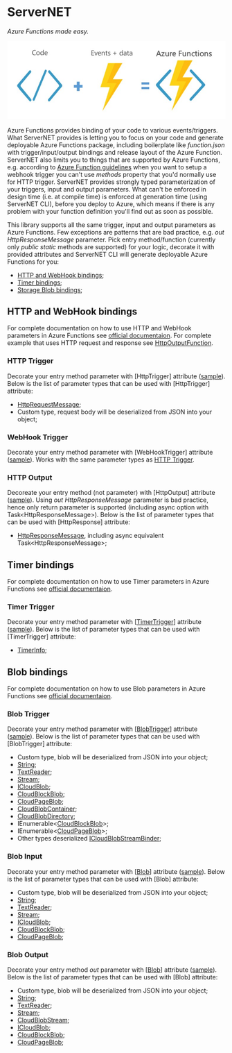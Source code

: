 # ServerNET
*Azure Functions made easy.*

![Code + Events](./docs/code%2Bevents.jpg)

Azure Functions provides binding of your code to various events/triggers. What ServerNET provides is letting you to focus on your code and generate deployable Azure Functions package, including boilerplate like *function.json* with trigger/input/output bindings and release layout of the Azure Function. ServerNET also limits you to things that are supported by Azure Functions, e.g. according to [Azure Function guidelines](https://docs.microsoft.com/en-us/azure/azure-functions/functions-bindings-http-webhook#httptrigger) when you want to setup a webhook trigger you can't use *methods* property that you'd normally use for HTTP trigger. ServerNET provides strongly typed parameterization of your triggers, input and output parameters. What can't be enforced in design time (i.e. at compile time) is enforced at generation time (using ServerNET CLI), before you deploy to Azure, which means if there is any problem with your function definition you'll find out as soon as possible.

This library supports all the same trigger, input and output parameters as Azure Functions. Few exceptions are patterns that are bad practice, e.g. *out HttpResponseMessage* parameter. Pick entry method/function (currently only *public static* methods are supported) for your logic, decorate it with provided attributes and ServerNET CLI will generate deployable Azure Functions for you: 
* [HTTP and WebHook bindings](#http-and-webhook-bindings);
* [Timer bindings](#timer-bindings);
* [Storage Blob bindings](#blob-bindings);


## HTTP and WebHook bindings

For complete documentation on how to use HTTP and WebHook parameters in Azure Functions see [official documentaion](https://docs.microsoft.com/en-us/azure/azure-functions/functions-bindings-http-webhook). For complete example that uses HTTP request and response see [HttpOutputFunction](./samples/DocumentationSamples/HttpOutputFunction.cs).

### HTTP Trigger

Decorate your entry method parameter with [HttpTrigger] attribute ([sample](./samples/DocumentationSamples/HttpTriggerFunction.cs)). Below is the list of parameter types that can be used with [HttpTrigger] attribute:
* [HttpRequestMessage](https://msdn.microsoft.com/en-us/library/system.net.http.httprequestmessage(v=vs.118).aspx);
* Custom type, request body will be deserialized from JSON into your object;

### WebHook Trigger

Decorate your entry method parameter with [WebHookTrigger] attribute ([sample](./samples/DocumentationSamples/WebHookTriggerFunction.cs)). Works with the same parameter types as [HTTP Trigger](#http-trigger).

### HTTP Output

Decoreate your entry method (not parameter) with [HttpOutput] attribute ([sample](./samples/DocumentationSamples/HttpOutputFunction.cs)). Using *out HttpResponseMessage* parameter is bad practice, hence only return parameter is supported (including async option with Task\<HttpResponseMessage\>). Below is the list of parameter types that can be used with [HttpResponse] attribute:
* [HttpResponseMessage](https://msdn.microsoft.com/en-us/library/system.net.http.httpresponsemessage(v=vs.118).aspx), including async equivalent Task\<HttpResponseMessage\>;


## Timer bindings

For complete documentation on how to use Timer parameters in Azure Functions see [official documentaion](https://docs.microsoft.com/en-us/azure/azure-functions/functions-bindings-timer).

### Timer Trigger

Decorate your entry method parameter with \[[TimerTrigger](https://github.com/Azure/azure-webjobs-sdk-extensions/wiki/TimerTrigger)\] attribute ([sample](./samples/DocumentationSamples/TimerTriggerFunction.cs)). Below is the list of parameter types that can be used with [TimerTrigger] attribute:
* [TimerInfo](https://github.com/Azure/azure-webjobs-sdk-extensions/blob/master/src/WebJobs.Extensions/Extensions/Timers/TimerInfo.cs);


## Blob bindings

For complete documentation on how to use Blob parameters in Azure Functions see [official documentaion](https://docs.microsoft.com/en-us/azure/azure-functions/functions-bindings-storage-blob).

### Blob Trigger

Decorate your entry method parameter with \[[BlobTrigger](https://github.com/Azure/azure-webjobs-sdk/blob/dev/src/Microsoft.Azure.WebJobs/BlobTriggerAttribute.cs)\] attribute ([sample](./samples/DocumentationSamples/BlobTriggerFunction.cs)). Below is the list of parameter types that can be used with [BlobTrigger] attribute:
* Custom type, blob will be deserialized from JSON into your object;
* [String](https://msdn.microsoft.com/en-us/library/system.string(v=vs.110).aspx);
* [TextReader](https://msdn.microsoft.com/en-us/library/system.io.textreader(v=vs.110).aspx);
* [Stream](https://msdn.microsoft.com/en-us/library/system.io.stream(v=vs.110).aspx);
* [ICloudBlob](https://msdn.microsoft.com/library/azure/microsoft.windowsazure.storage.blob.icloudblob.aspx);
* [CloudBlockBlob](https://msdn.microsoft.com/en-us/library/azure/microsoft.windowsazure.storage.blob.cloudblockblob.aspx);
* [CloudPageBlob](https://msdn.microsoft.com/en-us/library/azure/microsoft.windowsazure.storage.blob.cloudpageblob.aspx);
* [CloudBlobContainer](https://msdn.microsoft.com/en-us/library/microsoft.windowsazure.storage.blob.cloudblobcontainer.aspx);
* [CloudBlobDirectory](https://msdn.microsoft.com/en-us/library/microsoft.windowsazure.storage.blob.cloudblobdirectory.aspx);
* IEnumerable<[CloudBlockBlob](https://msdn.microsoft.com/en-us/library/microsoft.windowsazure.storage.blob.cloudblockblob.aspx)>;
* IEnumerable<[CloudPageBlob](https://msdn.microsoft.com/en-us/library/microsoft.windowsazure.storage.blob.cloudpageblob.aspx)>;
* Other types deserialized [ICloudBlobStreamBinder](https://docs.microsoft.com/en-us/azure/app-service-web/websites-dotnet-webjobs-sdk-storage-blobs-how-to#icbsb);

### Blob Input

Decorate your entry method parameter with \[[Blob](https://github.com/Azure/azure-webjobs-sdk/blob/dev/src/Microsoft.Azure.WebJobs/BlobAttribute.cs)\] attribute ([sample](./samples/DocumentationSamplesFunc/BlobInputOutputFunction.cs)). Below is the list of parameter types that can be used with [Blob] attribute:
* Custom type, blob will be deserialized from JSON into your object;
* [String](https://msdn.microsoft.com/en-us/library/system.string(v=vs.110).aspx);
* [TextReader](https://msdn.microsoft.com/en-us/library/system.io.textreader(v=vs.110).aspx);
* [Stream](https://msdn.microsoft.com/en-us/library/system.io.stream(v=vs.110).aspx);
* [ICloudBlob](https://msdn.microsoft.com/library/azure/microsoft.windowsazure.storage.blob.icloudblob.aspx);
* [CloudBlockBlob](https://msdn.microsoft.com/en-us/library/azure/microsoft.windowsazure.storage.blob.cloudblockblob.aspx);
* [CloudPageBlob](https://msdn.microsoft.com/en-us/library/azure/microsoft.windowsazure.storage.blob.cloudpageblob.aspx);

### Blob Output

Decorate your entry method *out* parameter with \[[Blob](https://github.com/Azure/azure-webjobs-sdk/blob/dev/src/Microsoft.Azure.WebJobs/BlobAttribute.cs)\] attribute ([sample](./samples/DocumentationSamplesFunc/BlobInputOutputFunction.cs)). Below is the list of parameter types that can be used with [Blob] attribute:
* Custom type, blob will be deserialized from JSON into your object;
* [String](https://msdn.microsoft.com/en-us/library/system.string(v=vs.110).aspx);
* [TextReader](https://msdn.microsoft.com/en-us/library/system.io.textreader(v=vs.110).aspx);
* [Stream](https://msdn.microsoft.com/en-us/library/system.io.stream(v=vs.110).aspx);
* [CloudBlobStream](https://msdn.microsoft.com/en-us/library/microsoft.windowsazure.storage.blob.cloudblobstream.aspx);
* [ICloudBlob](https://msdn.microsoft.com/library/azure/microsoft.windowsazure.storage.blob.icloudblob.aspx);
* [CloudBlockBlob](https://msdn.microsoft.com/en-us/library/azure/microsoft.windowsazure.storage.blob.cloudblockblob.aspx);
* [CloudPageBlob](https://msdn.microsoft.com/en-us/library/azure/microsoft.windowsazure.storage.blob.cloudpageblob.aspx);
